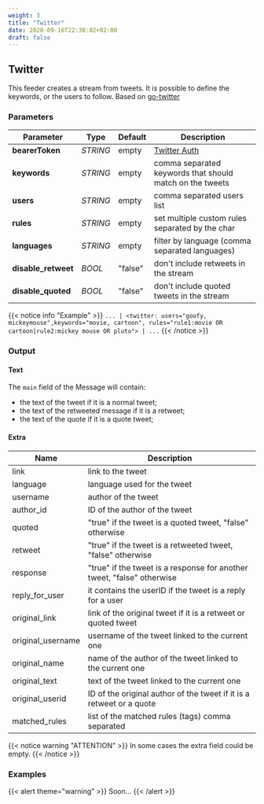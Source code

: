 ```yaml
---
weight: 3
title: "Twitter"
date: 2020-09-16T22:38:02+02:00
draft: false
---
```


## Twitter

This feeder creates a stream from tweets. It is possible to define the keywords, or the users to follow.
Based on [go-twitter](github.com/g8rswimmer/go-twitter/v2)

### Parameters

| Parameter           | Type     | Default | Description                                                                                                                        |
|---------------------|----------|---------|------------------------------------------------------------------------------------------------------------------------------------|
| **bearerToken**     | _STRING_ | empty   | [Twitter Auth](https://developer.twitter.com/en/docs/twitter-api/getting-started/guide)                                            |
| **keywords**        | _STRING_ | empty   | comma separated keywords that should match on the tweets                                                                           |
| **users**           | _STRING_ | empty   | comma separated users list                                                                                                         |
| **rules**           | _STRING_ | empty   | set multiple custom rules separated by the char | and in the form tag_name:rule [documentation](https://developer.twitter.com/en/docs/twitter-api/tweets/filtered-stream/integrate/build-a-rule) |
| **languages**       | _STRING_ | empty   | filter by language (comma separated languages)                                                                                     |
| **disable_retweet** | _BOOL_   | "false" | don't include retweets in the stream                                                                                               |
| **disable_quoted**  | _BOOL_   | "false" | don't include quoted tweets in the stream                                                                                          |
 
{{< notice info "Example" >}} 
`... | <twitter: users="goofy, mickeymouse",keywords="movie, cartoon", rules="rule1:movie OR cartoon|rule2:mickey mouse OR pluto"> | ...`
{{< /notice >}}

### Output

#### Text

The `main` field of the Message will contain:

 * the text of the tweet if it is a normal tweet;
 * the text of the retweeted message if it is a retweet;
 * the text of the quote if it is a quote tweet;

#### Extra

| Name              | Description                                                            |
|-------------------|------------------------------------------------------------------------|
| link              | link to the tweet                                                      |
| language          | language used for the tweet                                            |
| username          | author of the tweet                                                    |
| author_id         | ID of the author of the tweet                                          |
| quoted            | "true" if the tweet is a quoted tweet, "false" otherwise               |
| retweet           | "true" if the tweet is a retweeted tweet, "false" otherwise            |
| response          | "true" if the tweet is a response for another tweet, "false" otherwise |
| reply_for_user    | it contains the userID if the tweet is a reply for a user              |
| original_link     | link of the original tweet if it is a retweet or quoted tweet          |
| original_username | username of the tweet linked to the current one                        |
| original_name     | name of the author of the tweet linked to the current one              |
| original_text     | text of the tweet linked to the current one                            |
| original_userid   | ID of the original author of the tweet if it is a retweet or a quote   |
| matched_rules     | list of the matched rules (tags) comma separated                       |

{{< notice warning "ATTENTION" >}} 
In some cases the extra field could be empty.
{{< /notice >}}

### Examples

{{< alert theme="warning" >}}
Soon...
{{< /alert >}} 
